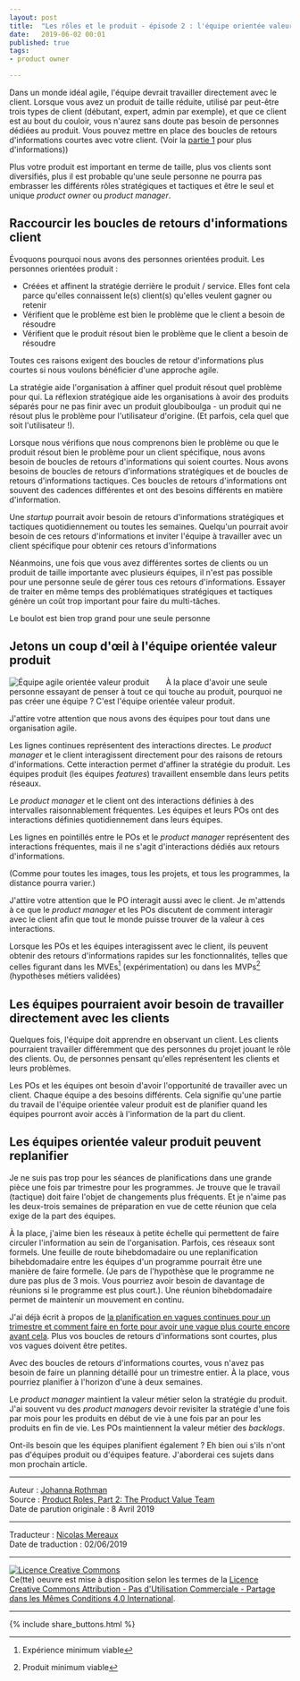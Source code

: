 ```yaml
---
layout: post
title:  "Les rôles et le produit - épisode 2 : l'équipe orientée valeur produit"
date:   2019-06-02 00:01
published: true
tags:
- product owner

---
```


Dans un monde idéal agile, l'équipe devrait travailler directement avec le client. Lorsque vous avez un produit de taille réduite, utilisé par peut-être trois types de client (débutant, expert, admin par exemple), et que ce client est au bout du couloir, vous n'aurez sans doute pas besoin de personnes dédiées au produit. Vous pouvez mettre en place des boucles de retours d'informations courtes avec votre client. (Voir la [partie 1](http://www.les-traducteurs-agiles.org/2019/04/17/les-roles-et-le-produit.html) pour plus d'informations))

Plus votre produit est important en terme de taille, plus vos clients sont diversifiés, plus il est probable qu'une seule personne ne pourra pas embrasser les différents rôles stratégiques et tactiques et être le seul et unique _product owner_ ou _product manager_.

## Raccourcir les boucles de retours d'informations client

Évoquons pourquoi nous avons des personnes orientées produit. Les personnes orientées produit :

* Créées et affinent la stratégie derrière le produit / service. Elles font cela parce qu'elles connaissent le(s) client(s) qu'elles veulent gagner ou retenir
* Vérifient que le problème est bien le problème que le client a besoin de résoudre
* Vérifient que le produit résout bien le problème que le client a besoin de résoudre

Toutes ces raisons exigent des boucles de retour d'informations plus courtes si nous voulons bénéficier d'une approche agile.

La stratégie aide l'organisation à affiner quel produit résout quel problème pour qui. La réflexion stratégique aide les organisations à avoir des produits séparés pour ne pas finir avec un produit gloubiboulga - un produit qui ne résout plus le problème pour l'utilisateur d'origine. (Et parfois, cela quel que soit l'utilisateur !).

Lorsque nous vérifions que nous comprenons bien le problème ou que le produit résout bien le problème pour un client spécifique, nous avons besoin de boucles de retours d'informations qui soient courtes. Nous avons besoins de boucles de retours d'informations stratégiques et de boucles de retours d'informations tactiques. Ces boucles de retours d'informations ont souvent des cadences différentes et ont des besoins différents en matière d'information.

Une _startup_ pourrait avoir besoin de retours d'informations stratégiques et tactiques quotidiennement ou toutes les semaines. Quelqu'un pourrait avoir besoin de ces retours d'informations et inviter l'équipe à travailler avec un client spécifique pour obtenir ces retours d'informations

Néanmoins, une fois que vous avez différentes sortes de clients ou un produit de taille importante avec plusieurs équipes, il n'est pas possible pour une personne seule de gérer tous ces retours d'informations. Essayer de traiter en même temps des problématiques stratégiques et tactiques génère un coût trop important pour faire du multi-tâches.

Le boulot est bien trop grand pour une seule personne

## Jetons un coup d'œil à l'équipe orientée valeur produit

<div align="left" style="float:left; padding-right:30px" >
  <img title="Équipe agile orientée valeur produit" src="{{ site.url }}assets/johanna/AgileProductValueTeamfr.png" />
</div> À la place d'avoir une seule personne essayant de penser à tout ce qui touche au produit, pourquoi ne pas créer une équipe ? C'est l'équipe orientée valeur produit.

J'attire votre attention que nous avons des équipes pour tout dans une organisation agile.

Les lignes continues représentent des interactions directes. Le _product manager_ et le client interagissent directement pour des raisons de retours d'informations. Cette interaction permet d'affiner la stratégie du produit. Les équipes produit (les équipes _features_) travaillent ensemble dans leurs petits réseaux.

Le _product manager_ et le client ont des interactions définies à des intervalles raisonnablement fréquentes. Les équipes et leurs POs ont des interactions définies quotidiennement dans leurs équipes.

Les lignes en pointillés entre le POs et le _product manager_ représentent des interactions fréquentes, mais il ne s'agit d'interactions dédiés aux retours d'informations.

(Comme pour toutes les images, tous les projets, et tous les programmes, la distance pourra varier.)

J'attire votre attention que le PO interagit aussi avec le client. Je m'attends à ce que le _product manager_ et les POs discutent de comment interagir avec le client afin que tout le monde puisse trouver de la valeur à ces interactions.

Lorsque les POs et les équipes interagissent avec le client, ils peuvent obtenir des retours d'informations rapides sur les fonctionnalités, telles que celles figurant dans les MVEs[^1] (expérimentation) ou dans les MVPs[^2] (hypothèses métiers validées)

## Les équipes pourraient avoir besoin de travailler directement avec les clients

Quelques fois, l'équipe doit apprendre en observant un client. Les clients pourraient travailler différemment que des personnes du projet jouant le rôle des clients. Ou, de personnes pensant qu'elles représentent les clients et leurs problèmes.

Les POs et les équipes ont besoin d'avoir l'opportunité de travailler avec un client. Chaque équipe a des besoins différents. Cela signifie qu'une partie du travail de l'équipe orientée valeur produit est de planifier quand les équipes pourront avoir accès à l'information de la part du client.

## Les équipes orientée valeur produit peuvent replanifier

Je ne suis pas trop pour les séances de planifications dans une grande pièce une fois par trimestre pour les programmes. Je trouve que le travail (tactique) doit faire l'objet de changements plus fréquents. Et je n'aime pas les deux-trois semaines de préparation en vue de cette réunion que cela exige de la part des équipes.

À la place, j'aime bien les réseaux à petite échelle qui permettent de faire circuler l'information au sein de l'organisation. Parfois, ces réseaux sont formels. Une feuille de route bihebdomadaire ou une replanification bihebdomadaire entre les équipes d'un programme pourrait être une manière de faire formelle. (Je pars de l'hypothèse que le programme ne dure pas plus de 3 mois. Vous pourriez avoir besoin de davantage de réunions si le programme est plus court.). Une réunion bihebdomadaire permet de maintenir un mouvement en continu.

J'ai déjà écrit à propos de [la planification en vagues continues pour un trimestre et comment faire en forte pour avoir une vague plus courte encore avant cela](https://www.jrothman.com/mpd/2017/09/alternatives-for-agile-and-lean-roadmapping-part-2-rolling-wave-planning-inside-one-quarter/). Plus vos boucles de retours d'informations sont courtes, plus vos vagues doivent être petites.

Avec des boucles de retours d'informations courtes, vous n'avez pas besoin de faire un planning détaillé pour un trimestre entier. À la place, vous pourriez planifier à l'horizon d'une à deux semaines.

Le _product manager_ maintient la valeur métier selon la stratégie du produit. J'ai souvent vu des _product managers_ devoir revisiter la stratégie d'une fois par mois pour les produits en début de vie à une fois par an pour les produits en fin de vie. Les POs maintiennent la valeur métier des _backlogs_.

Ont-ils besoin que les équipes planifient également ? Eh bien oui s'ils n'ont pas d'équipes produit ou d'équipes feature. J'aborderai ces sujets dans mon prochain article.

[^1]: Expérience minimum viable
[^2]: Produit minimum viable

---
Auteur : [Johanna Rothman](https://www.createadaptablelife.com/about)  
Source : [Product Roles, Part 2: The Product Value Team](https://www.jrothman.com/mpd/2019/04/product-roles-part-2-the-product-value-team/)  
Date de parution originale : 8 Avril 2019  

---
Traducteur : [Nicolas Mereaux](http://www.les-traducteurs-agiles.org/traducteurs/)  
Date de traduction : 02/06/2019  

---

<a rel="license" href="http://creativecommons.org/licenses/by-nc-sa/4.0/"><img alt="Licence Creative Commons" style="border-width:0" src="http://i.creativecommons.org/l/by-nc-sa/4.0/88x31.png" /></a><br />Ce(tte) oeuvre est mise à disposition selon les termes de la <a rel="license" href="http://creativecommons.org/licenses/by-nc-sa/4.0/">Licence Creative Commons Attribution - Pas d'Utilisation Commerciale - Partage dans les Mêmes Conditions 4.0 International</a>.

---

{% include share_buttons.html %}
